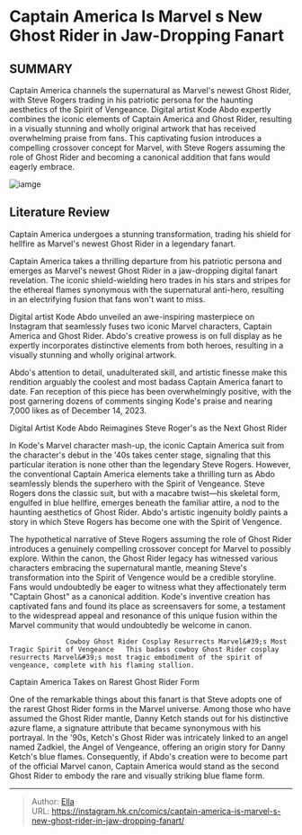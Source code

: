 #  Captain America Is Marvel s New Ghost Rider in Jaw-Dropping Fanart


## SUMMARY 



  Captain America channels the supernatural as Marvel&#39;s newest Ghost Rider, with Steve Rogers trading in his patriotic persona for the haunting aesthetics of the Spirit of Vengeance.   Digital artist Kode Abdo expertly combines the iconic elements of Captain America and Ghost Rider, resulting in a visually stunning and wholly original artwork that has received overwhelming praise from fans.   This captivating fusion introduces a compelling crossover concept for Marvel, with Steve Rogers assuming the role of Ghost Rider and becoming a canonical addition that fans would eagerly embrace.  

![iamge](https://static1.srcdn.com/wordpress/wp-content/uploads/2023/12/ghost-rider-captain-america-feature-image-shield.jpg)

## Literature Review

Captain America undergoes a stunning transformation, trading his shield for hellfire as Marvel&#39;s newest Ghost Rider in a legendary fanart.




Captain America takes a thrilling departure from his patriotic persona and emerges as Marvel&#39;s newest Ghost Rider in a jaw-dropping digital fanart revelation. The iconic shield-wielding hero trades in his stars and stripes for the ethereal flames synonymous with the supernatural anti-hero, resulting in an electrifying fusion that fans won&#39;t want to miss.




Digital artist Kode Abdo unveiled an awe-inspiring masterpiece on Instagram that seamlessly fuses two iconic Marvel characters, Captain America and Ghost Rider. Abdo&#39;s creative prowess is on full display as he expertly incorporates distinctive elements from both heroes, resulting in a visually stunning and wholly original artwork.


 

Abdo&#39;s attention to detail, unadulterated skill, and artistic finesse make this rendition arguably the coolest and most badass Captain America fanart to date. Fan reception of this piece has been overwhelmingly positive, with the post garnering dozens of comments singing Kode&#39;s praise and nearing 7,000 likes as of December 14, 2023.


 Digital Artist Kode Abdo Reimagines Steve Roger&#39;s as the Next Ghost Rider 


          




In Kode&#39;s Marvel character mash-up, the iconic Captain America suit from the character&#39;s debut in the &#39;40s takes center stage, signaling that this particular iteration is none other than the legendary Steve Rogers. However, the conventional Captain America elements take a thrilling turn as Abdo seamlessly blends the superhero with the Spirit of Vengeance. Steve Rogers dons the classic suit, but with a macabre twist—his skeletal form, engulfed in blue hellfire, emerges beneath the familiar attire, a nod to the haunting aesthetics of Ghost Rider. Abdo&#39;s artistic ingenuity boldly paints a story in which Steve Rogers has become one with the Spirit of Vengence.

The hypothetical narrative of Steve Rogers assuming the role of Ghost Rider introduces a genuinely compelling crossover concept for Marvel to possibly explore. Within the canon, the Ghost Rider legacy has witnessed various characters embracing the supernatural mantle, meaning Steve&#39;s transformation into the Spirit of Vengence would be a credible storyline. Fans would undoubtedly be eager to witness what they affectionately term &#34;Captain Ghost&#34; as a canonical addition. Kode&#39;s inventive creation has captivated fans and found its place as screensavers for some, a testament to the widespread appeal and resonance of this unique fusion within the Marvel community that would undoubtedly be welcome in canon.




                  Cowboy Ghost Rider Cosplay Resurrects Marvel&#39;s Most Tragic Spirit of Vengeance   This badass cowboy Ghost Rider cosplay resurrects Marvel&#39;s most tragic embodiment of the spirit of vengeance, complete with his flaming stallion.   



 Captain America Takes on Rarest Ghost Rider Form 
          

One of the remarkable things about this fanart is that Steve adopts one of the rarest Ghost Rider forms in the Marvel universe. Among those who have assumed the Ghost Rider mantle, Danny Ketch stands out for his distinctive azure flame, a signature attribute that became synonymous with his portrayal. In the &#39;90s, Ketch&#39;s Ghost Rider was intricately linked to an angel named Zadkiel, the Angel of Vengeance, offering an origin story for Danny Ketch&#39;s blue flames. Consequently, if Abdo&#39;s creation were to become part of the official Marvel canon, Captain America would stand as the second Ghost Rider to embody the rare and visually striking blue flame form.






---

> Author: [Ella](https://instagram.hk.cn/)  
> URL: https://instagram.hk.cn/comics/captain-america-is-marvel-s-new-ghost-rider-in-jaw-dropping-fanart/  

